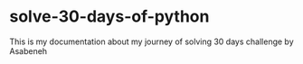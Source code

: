 # solve-30-days-of-python
This is my documentation about my journey of solving 30 days challenge by Asabeneh
